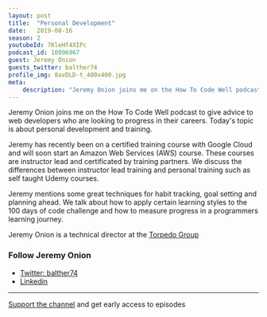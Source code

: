 ```yaml
---
layout: post
title:  "Personal Development"
date:   2019-08-16
season: 2
youtubeId: 7KleHf4XIPc
podcast_id: 10896967
guest: Jeremy Onion
guests_twitter: balther74
profile_img: 8avDLD-t_400x400.jpg
meta:
    description: "Jeremy Onion joins me on the How To Code Well podcast to discuss personal development"
---
```


Jeremy Onion joins me on the How To Code Well podcast to give advice to web developers who are looking to progress in their careers. Today's topic is about personal development and training.

Jeremy has recently been on a certified training course with Google Cloud and will soon start an Amazon Web Services (AWS) course. These courses are instructor lead and certificated by training partners. We discuss the differences between instructor lead training and personal training such as self taught Udemy courses.

Jeremy mentions some great techniques for habit tracking, goal setting and planning ahead. We talk about how to apply certain learning styles to the 100 days of code challenge and how to measure progress in a programmers learning journey.

Jeremy Onion is a technical director at the [Torpedo Group](https://torpedogroup.com)


### Follow Jeremy Onion
- [Twitter: balther74](https://twitter.com/balther74)
- [Linkedin](https://www.linkedin.com/in/balther74/)


-------------------------------

[Support the channel](https://www.patreon.com/howToCodeWell) and get early access to episodes
